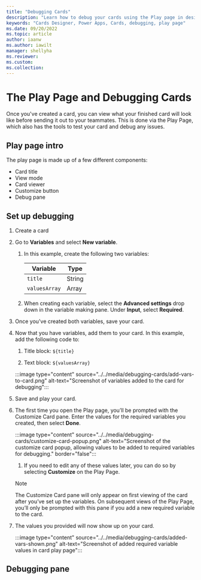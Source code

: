 ```yaml
---
title: "Debugging Cards"
description: "Learn how to debug your cards using the Play page in designer"
keywords: "Cards Designer, Power Apps, Cards, debugging, play page"
ms.date: 09/20/2022
ms.topic: article
author: iaanw
ms.author: iawilt
manager: shellyha
ms.reviewer: 
ms.custom: 
ms.collection: 
---
```


# The Play Page and Debugging Cards

Once you've created a card, you can view what your finished card will look like before sending it out to your teammates. This is done via the Play Page, which also has the tools to test your card and debug any issues.

## Play page intro

The play page is made up of a few different components:

- Card title
- View mode
- Card viewer
- Customize button
- Debug pane

## Set up debugging

1. Create a card

1. Go to **Variables** and select **New variable**.

   1. In this example, create the following two variables:

      | Variable      | Type   |
      | ------------- | ------ |
      | `title`       | String |
      | `valuesArray` | Array  |

   1. When creating each variable, select the **Advanced settings** drop down in the variable making pane. Under **Input**, select **Required**.

1. Once you've created both variables, save your card.

1. Now that you have variables, add them to your card. In this example, add the following code to:

   1. Title block: `${title}`

   1. Text block: `${valuesArray}`

    :::image type="content" source="../../media/debugging-cards/add-vars-to-card.png" alt-text="Screenshot of variables added to the card for debugging":::

1. Save and play your card.

1. The first time you open the Play page, you’ll be prompted with the Customize Card pane. Enter the values for the required variables you created, then select **Done**.

    :::image type="content" source="../../media/debugging-cards/customize-card-popup.png" alt-text="Screenshot of the customize card popup, allowing values to be added to required variables for debugging." border="false":::

   1. If you need to edit any of these values later, you can do so by selecting **Customize** on the Play Page.

   > [!NOTE]
   > The Customize Card pane will only appear on first viewing of the card after you’ve set up the variables. On subsequent views of the Play Page, you’ll only be prompted with this pane if you add a new required variable to the card.

1. The values you provided will now show up on your card.

    :::image type="content" source="../../media/debugging-cards/added-vars-shown.png" alt-text="Screenshot of added required variable values in card play page":::

## Debugging pane


